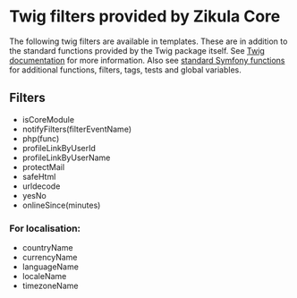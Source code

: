 # Twig filters provided by Zikula Core

The following twig filters are available in templates. These are in addition to the standard functions provided
by the Twig package itself. See [Twig documentation](https://twig.symfony.com) for more information.
Also see [standard Symfony functions](https://symfony.com/doc/current/reference/twig_reference.html) for additional
functions, filters, tags, tests and global variables.

## Filters

 * isCoreModule
 * notifyFilters(filterEventName)
 * php(func)
 * profileLinkByUserId
 * profileLinkByUserName
 * protectMail
 * safeHtml
 * urldecode
 * yesNo
 * onlineSince(minutes)

### For localisation:

 * countryName
 * currencyName
 * languageName
 * localeName
 * timezoneName
